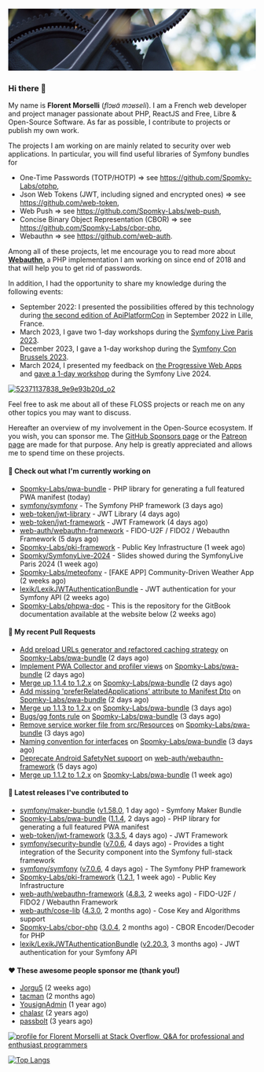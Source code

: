 ![Cover image](1.webp)

### Hi there 👋

My name is **Florent Morselli** (*flɔʁɑ̃ mɔʁseli*). I am a French web developer and project manager passionate about PHP, ReactJS and Free, Libre & Open-Source Software.
As far as possible, I contribute to projects or publish my own work.

The projects I am working on are mainly related to security over web applications. In particular, you will find useful libraries of Symfony bundles for
* One-Time Passwords (TOTP/HOTP) => see https://github.com/Spomky-Labs/otphp,
* Json Web Tokens (JWT, including signed and encrypted ones) => see https://github.com/web-token,
* Web Push => see https://github.com/Spomky-Labs/web-push,
* Concise Binary Object Representation (CBOR) => see https://github.com/Spomky-Labs/cbor-php,
* Webauthn => see https://github.com/web-auth.

Among all of these projects, let me encourage you to read more about [**Webauthn**](https://github.com/web-auth), a PHP implementation I am working on since end of 2018 and that will help you to get rid of passwords.

In addition, I had the opportunity to share my knowledge during the following events:

* September 2022: I presented the possibilities offered by this technology during [the second edition of ApiPlatformCon](https://youtu.be/Y2_0omg1CFk) in September 2022 in Lille, France.
* March 2023, I gave two 1-day workshops during the [Symfony Live Paris 2023](https://live.symfony.com/2023-paris/workshop/maximiser-la-securite-de-vos-applications-avec-le-bundle-security).
* December 2023, I gave a 1-day workshop during the [Symfony Con Brussels 2023](https://live.symfony.com/2023-brussels-con/workshop/road-to-safer-applications).
* March 2024, I presented my feedback on [the Progressive Web Apps](https://live.symfony.com/2024-paris/schedule/de-web-app-a-progressive-web-app) and [gave a 1-day workshop](https://live.symfony.com/2024-paris/workshop#securite-amelioree-et-webauthn-avec-symfony-2) during the Symfony Live 2024.

[![52371137838_9e9e93b20d_o2](https://user-images.githubusercontent.com/1091072/191684778-b9e26104-038d-45c2-a1b3-287233d15ecc.jpg)](https://api-platform.com/con/2022/conferences/webauthn-se-debarrasser-des-mots-de-passe-definitivement/)

Feel free to ask me about all of these FLOSS projects or reach me on any other topics you may want to discuss.

Hereafter an overview of my involvement in the Open-Source ecosystem.
If you wish, you can sponsor me. The [GitHub Sponsors page](https://github.com/sponsors/Spomky/) or the [Patreon page](https://www.patreon.com/FlorentMorselli) are made for that purpose. Any help is greatly appreciated and allows me to spend time on these projects.

#### 👷 Check out what I'm currently working on

- [Spomky-Labs/pwa-bundle](https://github.com/Spomky-Labs/pwa-bundle) - PHP library for generating a full featured PWA manifest (today)
- [symfony/symfony](https://github.com/symfony/symfony) - The Symfony PHP framework (3 days ago)
- [web-token/jwt-library](https://github.com/web-token/jwt-library) - JWT Library (4 days ago)
- [web-token/jwt-framework](https://github.com/web-token/jwt-framework) - JWT Framework (4 days ago)
- [web-auth/webauthn-framework](https://github.com/web-auth/webauthn-framework) - FIDO-U2F / FIDO2 / Webauthn Framework (5 days ago)
- [Spomky-Labs/pki-framework](https://github.com/Spomky-Labs/pki-framework) - Public Key Infrastructure (1 week ago)
- [Spomky/SymfonyLive-2024](https://github.com/Spomky/SymfonyLive-2024) - Slides showed during the SymfonyLive Paris 2024 (1 week ago)
- [Spomky-Labs/meteofony](https://github.com/Spomky-Labs/meteofony) - [FAKE APP] Community-Driven Weather App (2 weeks ago)
- [lexik/LexikJWTAuthenticationBundle](https://github.com/lexik/LexikJWTAuthenticationBundle) - JWT authentication for your Symfony API (2 weeks ago)
- [Spomky-Labs/phpwa-doc](https://github.com/Spomky-Labs/phpwa-doc) - This is the repository for the GitBook documentation available at the website below (2 weeks ago)

#### 🔨 My recent Pull Requests

- [Add preload URLs generator and refactored caching strategy](https://github.com/Spomky-Labs/pwa-bundle/pull/163) on [Spomky-Labs/pwa-bundle](https://github.com/Spomky-Labs/pwa-bundle) (2 days ago)
- [Implement PWA Collector and profiler views](https://github.com/Spomky-Labs/pwa-bundle/pull/162) on [Spomky-Labs/pwa-bundle](https://github.com/Spomky-Labs/pwa-bundle) (2 days ago)
- [Merge up 1.1.4 to 1.2.x](https://github.com/Spomky-Labs/pwa-bundle/pull/161) on [Spomky-Labs/pwa-bundle](https://github.com/Spomky-Labs/pwa-bundle) (2 days ago)
- [Add missing &#39;preferRelatedApplications&#39; attribute to Manifest Dto](https://github.com/Spomky-Labs/pwa-bundle/pull/160) on [Spomky-Labs/pwa-bundle](https://github.com/Spomky-Labs/pwa-bundle) (2 days ago)
- [Merge up 1.1.3 to 1.2.x](https://github.com/Spomky-Labs/pwa-bundle/pull/158) on [Spomky-Labs/pwa-bundle](https://github.com/Spomky-Labs/pwa-bundle) (3 days ago)
- [Bugs/gg fonts rule](https://github.com/Spomky-Labs/pwa-bundle/pull/157) on [Spomky-Labs/pwa-bundle](https://github.com/Spomky-Labs/pwa-bundle) (3 days ago)
- [Remove service worker file from src/Resources](https://github.com/Spomky-Labs/pwa-bundle/pull/156) on [Spomky-Labs/pwa-bundle](https://github.com/Spomky-Labs/pwa-bundle) (3 days ago)
- [Naming convention for interfaces](https://github.com/Spomky-Labs/pwa-bundle/pull/155) on [Spomky-Labs/pwa-bundle](https://github.com/Spomky-Labs/pwa-bundle) (3 days ago)
- [Deprecate Android SafetyNet support](https://github.com/web-auth/webauthn-framework/pull/585) on [web-auth/webauthn-framework](https://github.com/web-auth/webauthn-framework) (5 days ago)
- [Merge up 1.1.2 to 1.2.x](https://github.com/Spomky-Labs/pwa-bundle/pull/153) on [Spomky-Labs/pwa-bundle](https://github.com/Spomky-Labs/pwa-bundle) (1 week ago)

#### 🔭 Latest releases I've contributed to

- [symfony/maker-bundle](https://github.com/symfony/maker-bundle) ([v1.58.0](https://github.com/symfony/maker-bundle/releases/tag/v1.58.0), 1 day ago) - Symfony Maker Bundle
- [Spomky-Labs/pwa-bundle](https://github.com/Spomky-Labs/pwa-bundle) ([1.1.4](https://github.com/Spomky-Labs/pwa-bundle/releases/tag/1.1.4), 2 days ago) - PHP library for generating a full featured PWA manifest
- [web-token/jwt-framework](https://github.com/web-token/jwt-framework) ([3.3.5](https://github.com/web-token/jwt-framework/releases/tag/3.3.5), 4 days ago) - JWT Framework
- [symfony/security-bundle](https://github.com/symfony/security-bundle) ([v7.0.6](https://github.com/symfony/security-bundle/releases/tag/v7.0.6), 4 days ago) - Provides a tight integration of the Security component into the Symfony full-stack framework
- [symfony/symfony](https://github.com/symfony/symfony) ([v7.0.6](https://github.com/symfony/symfony/releases/tag/v7.0.6), 4 days ago) - The Symfony PHP framework
- [Spomky-Labs/pki-framework](https://github.com/Spomky-Labs/pki-framework) ([1.2.1](https://github.com/Spomky-Labs/pki-framework/releases/tag/1.2.1), 1 week ago) - Public Key Infrastructure
- [web-auth/webauthn-framework](https://github.com/web-auth/webauthn-framework) ([4.8.3](https://github.com/web-auth/webauthn-framework/releases/tag/4.8.3), 2 weeks ago) - FIDO-U2F / FIDO2 / Webauthn Framework
- [web-auth/cose-lib](https://github.com/web-auth/cose-lib) ([4.3.0](https://github.com/web-auth/cose-lib/releases/tag/4.3.0), 2 months ago) - Cose Key and Algorithms support
- [Spomky-Labs/cbor-php](https://github.com/Spomky-Labs/cbor-php) ([3.0.4](https://github.com/Spomky-Labs/cbor-php/releases/tag/3.0.4), 2 months ago) - CBOR Encoder/Decoder for PHP
- [lexik/LexikJWTAuthenticationBundle](https://github.com/lexik/LexikJWTAuthenticationBundle) ([v2.20.3](https://github.com/lexik/LexikJWTAuthenticationBundle/releases/tag/v2.20.3), 3 months ago) - JWT authentication for your Symfony API

#### ❤️ These awesome people sponsor me (thank you!)

- [Jorgu5](https://github.com/Jorgu5) (2 weeks ago)
- [tacman](https://github.com/tacman) (2 months ago)
- [YousignAdmin](https://github.com/YousignAdmin) (1 year ago)
- [chalasr](https://github.com/chalasr) (2 years ago)
- [passbolt](https://github.com/passbolt) (3 years ago)

<a href="https://stackoverflow.com/users/2157818/florent-morselli"><img src="https://stackoverflow.com/users/flair/2157818.png" width="208" height="58" alt="profile for Florent Morselli at Stack Overflow, Q&amp;A for professional and enthusiast programmers" title="profile for Florent Morselli at Stack Overflow, Q&amp;A for professional and enthusiast programmers"></a>

[![Top Langs](https://wakatime.com/share/@Spomky/aa41d408-c524-4a5f-936d-0b9446698abd.svg)](https://wakatime.com/@Spomky)
